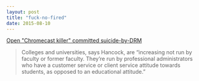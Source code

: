 ```yaml
---
layout: post
title: "fuck-no-fired"
date: 2015-08-10
---
```


[Open "Chromecast killer" committed suicide-by-DRM][bullshit]

> Colleges and universities, says Hancock, are “increasing not run by faculty or former faculty. They’re run by professional administrators who have a customer service or client service attitude towards students, as opposed to an educational attitude.”

[bullshit]: http://www.thenation.com/article/this-professor-was-fired-for-saying-fuck-no-in-class/







